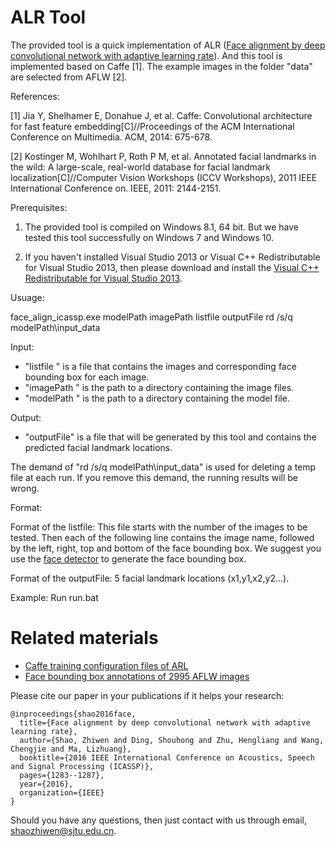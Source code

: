 # ALR Tool

The provided tool is a quick implementation of ALR ([Face alignment by deep convolutional network with adaptive learning rate](https://zhiwenshao.github.io/pdfs/projects/2016/shao2016face.pdf)). And this tool is implemented based on Caffe [1]. The example images in the folder "data" are selected from AFLW [2].

References:

[1] Jia Y, Shelhamer E, Donahue J, et al. Caffe: Convolutional architecture for fast feature embedding[C]//Proceedings of the ACM International Conference on Multimedia. ACM, 2014: 675-678.

[2] Kostinger M, Wohlhart P, Roth P M, et al. Annotated facial landmarks in the wild: A large-scale, real-world database for facial landmark localization[C]//Computer Vision Workshops (ICCV Workshops), 2011 IEEE International Conference on. IEEE, 2011: 2144-2151.

Prerequisites:

1. The provided tool is compiled on Windows 8.1, 64 bit. But we have tested this tool successfully on Windows 7 and Windows 10.  

2. If you haven't installed Visual Studio 2013 or Visual C++ Redistributable for Visual Studio 2013, then please download and install the [Visual C++ Redistributable for Visual Studio 2013](https://www.visualstudio.com/downloads/download-visual-studio-vs).

Usuage:

face_align_icassp.exe modelPath imagePath listfile outputFile
rd /s/q modelPath\\input_data

Input:
- "listfile " is a file that contains the images and corresponding face bounding box for each image. 
- "imagePath " is the path to a directory containing the image files.
- "modelPath " is the path to a directory containing the model file.

Output:
- "outputFile" is a file that will be generated by this tool and contains the predicted facial landmark locations.

The demand of "rd /s/q modelPath\\input_data" is used for deleting a temp file at each run. If you remove this demand, the running results will be wrong.  

Format:

Format of the listfile:
This file starts with the number of the images to be tested.
Then each of the following line contains the image name, followed by the left, right, top and bottom of the face bounding box.
We suggest you use the [face detector](http://mmlab.ie.cuhk.edu.hk/archive/CNN_FacePoint.htm) to generate the face bounding box.

Format of the outputFile:
5 facial landmark locations (x1,y1,x2,y2...).

Example:
Run run.bat

# Related materials
- [Caffe training configuration files of ARL](https://github.com/ZhiwenShao/ARL-configuration)
- [Face bounding box annotations of 2995 AFLW images](https://github.com/ZhiwenShao/AFLW_bbox_annotation)

Please cite our paper in your publications if it helps your research:
```
@inproceedings{shao2016face,
  title={Face alignment by deep convolutional network with adaptive learning rate},
  author={Shao, Zhiwen and Ding, Shouhong and Zhu, Hengliang and Wang, Chengjie and Ma, Lizhuang},
  booktitle={2016 IEEE International Conference on Acoustics, Speech and Signal Processing (ICASSP)},
  pages={1283--1287},
  year={2016},
  organization={IEEE}
}
```

Should you have any questions, then just contact with us through email, shaozhiwen@sjtu.edu.cn.
